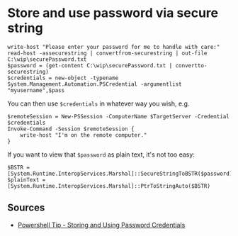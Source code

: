 ﻿# Store and use password via secure string

	write-host "Please enter your password for me to handle with care:"
	read-host -assecurestring | convertfrom-securestring | out-file C:\wip\securePassword.txt
	$password = (get-content C:\wip\securePassword.txt | convertto-securestring)
	$credentials = new-object -typename System.Management.Automation.PSCredential -argumentlist "myusername",$pass

You can then use `$credentials` in whatever way you wish, e.g.

	$remoteSession = New-PSSession -ComputerName $TargetServer -Credential $credentials
	Invoke-Command -Session $remoteSession {
		write-host "I'm on the remote computer."
	}

If you want to view that `$password` as plain text, it's not too easy:

	$BSTR = [System.Runtime.InteropServices.Marshal]::SecureStringToBSTR($password)
	$plainText =  [System.Runtime.InteropServices.Marshal]::PtrToStringAuto($BSTR)

## Sources

* [Powershell Tip - Storing and Using Password Credentials](https://blogs.technet.microsoft.com/robcost/2008/05/01/powershell-tip-storing-and-using-password-credentials/)